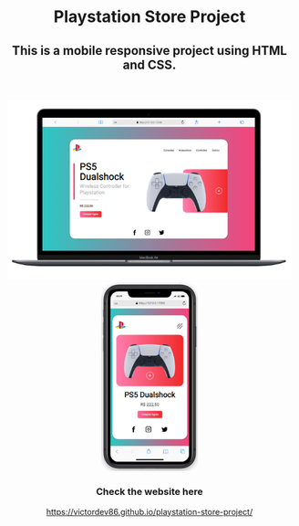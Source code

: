 <h1 align="center">
  Playstation Store Project
</h1>

<h2 align="center">
  This is a mobile responsive project using HTML and CSS.
</h2>

<br>

<p align="center">
  <img src="https://github.com/victordev86/playstation-store-project/blob/master/img/Playstation%20Store%20-%20desktop.png?raw=true" width="500px"> <img src="https://github.com/victordev86/playstation-store-project/blob/master/img/Playstation%20Store%20-%20mobile.png?raw=true" width="170px">
</p>

<h3 align="center">Check the website here</h3> 

<p align="center">
  <a href="https://victordev86.github.io/playstation-store-project/">https://victordev86.github.io/playstation-store-project/</a>
</p>
